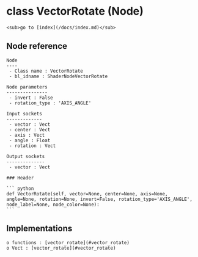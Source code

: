 # class VectorRotate (Node)

    <sub>go to [index](/docs/index.md)</sub>
    
## Node reference

    Node
    ----
     - Class name : VectorRotate
     - bl_idname : ShaderNodeVectorRotate
    
    Node parameters
    ---------------
     - invert : False
     - rotation_type : 'AXIS_ANGLE'
    
    Input sockets
    -------------
     - vector : Vect
     - center : Vect
     - axis : Vect
     - angle : Float
     - rotation : Vect
    
    Output sockets
    --------------
     - vector : Vect
    
    ### Header

    ``` python
    def VectorRotate(self, vector=None, center=None, axis=None, angle=None, rotation=None, invert=False, rotation_type='AXIS_ANGLE', node_label=None, node_color=None):
    ```
    
## Implementations

    o functions : [vector_rotate](#vector_rotate)
    o Vect : [vector_rotate](#vector_rotate) 
    
    